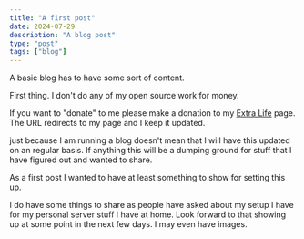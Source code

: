 ```yaml
---
title: "A first post"
date: 2024-07-29
description: "A blog post"
type: "post"
tags: ["blog"]
---
```

A basic blog has to have some sort of content.

First thing. I don't do any of my open source work for money.

If you want to "donate" to me please make a donation to my [Extra Life](https://el.pvcp.co/) page. The URL redirects to my page and I keep it updated.

just because I am running a blog doesn't mean that I will have this updated on an regular basis. If anything this will be a dumping ground for stuff that I have figured out and wanted to share.

As a first post I wanted to have at least something to show for setting this up.

I do have some things to share as people have asked about my setup I have for my personal server stuff I have at home. Look forward to that showing up at some point in the next few days. I may even have images.
